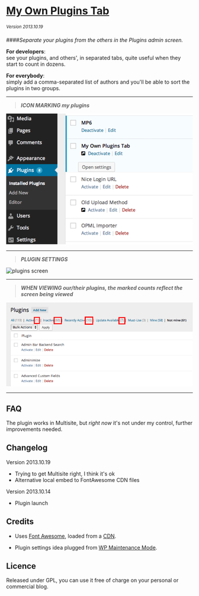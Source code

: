 # [My Own Plugins Tab](https://github.com/brasofilo/My-Own-Plugins-Tab)
<sup>*Version 2013.10.19*</sup>

####*Separate your plugins from the others in the Plugins admin screen.*

**For developers**:  
see your plugins, and others', in separated tabs, quite useful when they start to count in dozens.

**For everybody**:  
simply add a comma-separated list of authors and you'll be able to sort the plugins in two groups.

----
 > ***ICON MARKING my plugins***  

![plugins screen](assets/screenshot-1.png)

----
 > ***PLUGIN SETTINGS***

![plugins screen](assets/screenshot-2.png)

----
 > ***WHEN VIEWING our/their plugins, the marked counts reflect the screen being viewed*** 

![plugins screen](assets/screenshot-3.png)

----
## FAQ
The plugin works in Multisite, but *right now* it's not under my control, further improvements needed.

## Changelog

Version 2013.10.19
* Trying to get Multisite right, I think it's ok
* Alternative local embed to FontAwesome CDN files

Version 2013.10.14
* Plugin launch

## Credits
 - Uses [Font Awesome](http://fortawesome.github.io/Font-Awesome/), loaded from a [CDN](http://www.bootstrapcdn.com/#tab_fontawesome).

 - Plugin settings idea plugged from [WP Maintenance Mode](http://wordpress.org/plugins/wp-maintenance-mode/).

## Licence
Released under GPL, you can use it free of charge on your personal or commercial blog.